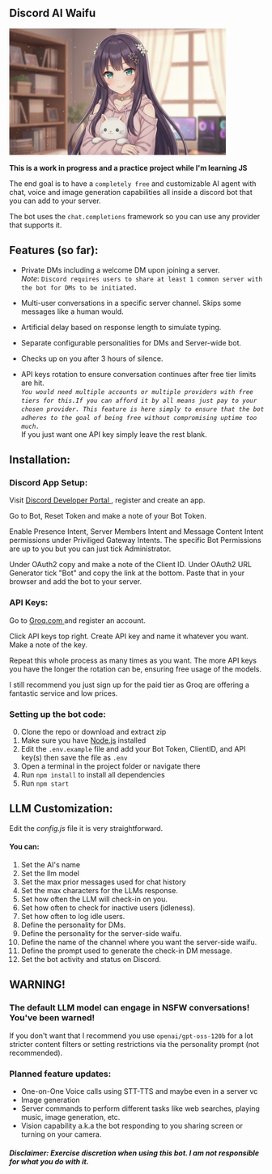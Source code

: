 ## Discord AI Waifu

<img src='./Lilly banner.png' height = 250px;>

<br>

**This is a work in progress and a practice project while I'm learning JS**

The end goal is to have a ``` completely free ``` and customizable AI agent with chat, voice and image generation capabilities all inside a discord bot that you can add to your server. 

The bot uses the ```chat.completions``` framework so you can use any provider that supports it.

## Features (so far):

* Private DMs including a welcome DM upon joining a server. <br>
*Note*: ```Discord requires users to share at least 1 common server with the bot for DMs to be initiated.```

* Multi-user conversations in a specific server channel. Skips some messages like a human would.

* Artificial delay based on response length to simulate typing.

* Separate configurable personalities for DMs and Server-wide bot.

* Checks up on you after 3 hours of silence.

* API keys rotation to ensure conversation continues after free tier limits are hit.<br>
*``You would need multiple accounts or multiple providers with free tiers for this.If you can afford it by all means just pay to your chosen provider. This feature is here simply to ensure that the bot adheres to the goal of being free without compromising uptime too much.``*<br>
 If you just want one API key simply leave the rest blank.



## Installation: 

### Discord App Setup: 

Visit <a href ='https://discord.com/developers/' target=_blank > Discord Developer Portal </a>, register and create an app.

Go to Bot, Reset Token and make a note of your Bot Token.

Enable Presence Intent, Server Members Intent and Message Content Intent permissions under Priviliged Gateway Intents.
The specific Bot Permissions are up to you but you can just tick Administrator.

Under OAuth2 copy and make a note of the Client ID. Under OAuth2 URL Generator tick "Bot" and copy the link at the bottom. Paste that in your browser and add the bot to your server.

### API Keys:

Go to <a href='https://console.groq.com/home' target = _blank> Groq.com </a> and register an account.

Click API keys top right. Create API key and name it whatever you want. Make a note of the key.

Repeat this whole process as many times as you want. The more API keys you have the longer the rotation can be, ensuring free usage of the models. 

I still recommend you just sign up for the paid tier as Groq are offering a fantastic service and low prices.

### Setting up the bot code:

0. Clone the repo or download and extract zip
1. Make sure you have <a href='https://nodejs.org/en/download' target=_blank >Node.js</a> installed
2. Edit the ```.env.example``` file and add your Bot Token, ClientID, and API key(s) then save the file as ``.env``
3. Open a terminal in the project folder or navigate there
4. Run ```npm install``` to install all dependencies
5. Run ```npm start```

## LLM Customization:

Edit the *config.js* file it is very straightforward.

#### You can:
1. Set the AI's name
2. Set the llm model
3. Set the max prior messages used for chat history
4. Set the max characters for the LLMs response.
5. Set how often the LLM will check-in on you.
6. Set how often to check for inactive users (idleness).
7. Set how often to log idle users.
8. Define the personality for DMs.
9. Define the personality for the server-side waifu.
10. Define the name of the channel where you want the server-side waifu.
11. Define the prompt used to generate the check-in DM message.
12. Set the bot activity and status on Discord.


## WARNING!

### The default LLM model can engage in NSFW conversations! You've been warned!

If you don't want that I recommend you use ```openai/gpt-oss-120b``` for a lot stricter content filters or setting restrictions via the personality prompt (not recommended).


### Planned feature updates:
- One-on-One Voice calls using STT-TTS and maybe even in a server vc
- Image generation
- Server commands to perform different tasks like web searches, playing music, image generation, etc.
- Vision capability a.k.a the bot responding to you sharing screen or turning on your camera.

#### *Disclaimer: Exercise discretion when using this bot. I am not responsible for what you do with it.*
